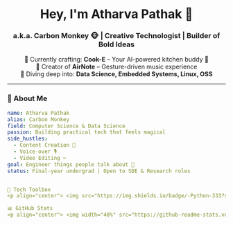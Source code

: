 <h1 align="center">Hey, I'm Atharva Pathak 👋</h1>
<h3 align="center">a.k.a. Carbon Monkey 🐵 | Creative Technologist | Builder of Bold Ideas</h3>

<p align="center">
  🔧 Currently crafting: <b>Cook-E</b> – Your AI-powered kitchen buddy 🍳 <br>
  🎼 Creator of <b>AirNote</b> – Gesture-driven music experience <br>
  🚀 Diving deep into: <b>Data Science, Embedded Systems, Linux, OSS</b> <br>
</p>

---

### 🧠 About Me

```yaml
name: Atharva Pathak
alias: Carbon Monkey
field: Computer Science & Data Science
passion: Building practical tech that feels magical
side_hustles:
  - Content Creation 🎥
  - Voice-over 🎙️
  - Video Editing ✂️
goal: Engineer things people talk about 🚀
status: Final-year undergrad | Open to SDE & Research roles


🧰 Tech Toolbox
<p align="center"> <img src="https://img.shields.io/badge/-Python-333?style=flat&logo=python" /> <img src="https://img.shields.io/badge/-Flask-333?style=flat&logo=flask" /> <img src="https://img.shields.io/badge/-Arduino-333?style=flat&logo=arduino" /> <img src="https://img.shields.io/badge/-ESP32-333" /> <img src="https://img.shields.io/badge/-Linux-333?style=flat&logo=linux" /> <img src="https://img.shields.io/badge/-Git-333?style=flat&logo=git" /> <img src="https://img.shields.io/badge/-VS_Code-333?style=flat&logo=visual-studio-code" /> <img src="https://img.shields.io/badge/-Pandas-333?style=flat&logo=pandas" /> <img src="https://img.shields.io/badge/-NumPy-333?style=flat&logo=numpy" /> <img src="https://img.shields.io/badge/-OpenCV-333?style=flat&logo=opencv" /> <img src="https://img.shields.io/badge/-Bash-333?style=flat&logo=gnubash" /> </p>

📊 GitHub Stats
<p align="center"> <img width="48%" src="https://github-readme-stats.vercel.app/api?username=monkeybuilds&show_icons=true&theme=radical" /> <img width="48%" src="https://github-readme-stats.vercel.app/api/top-langs/?username=monkeybuilds&layout=compact&theme=radical" /> </p>
